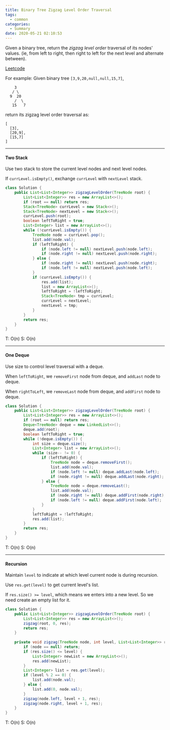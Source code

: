 ```yaml
---
title: Binary Tree Zigzag Level Order Traversal
tags:
  - common
categories:
  - Summary
date: 2020-05-21 02:10:53
---
```


Given a binary tree, return the *zigzag level order* traversal of its nodes' values. (ie, from left to right, then right to left for the next level and alternate between).

[Leetcode](https://leetcode.com/problems/binary-tree-zigzag-level-order-traversal/)

<!--more-->

For example:
Given binary tree `[3,9,20,null,null,15,7]`,

```
    3
   / \
  9  20
    /  \
   15   7
```

return its zigzag level order traversal as:

```
[
  [3],
  [20,9],
  [15,7]
]
```

---

#### Two Stack

Use two stack to store the current level nodes and next level nodes.

If `currLevel.isEmpty()`, exchange `currLevel` with `nextLevel` stack.

```java
class Solution {
    public List<List<Integer>> zigzagLevelOrder(TreeNode root) {
        List<List<Integer>> res = new ArrayList<>();
        if (root == null) return res;
        Stack<TreeNode> currLevel = new Stack<>();
        Stack<TreeNode> nextLevel = new Stack<>();
        currLevel.push(root);
        boolean leftToRight = true;
        List<Integer> list = new ArrayList<>();
        while (!currLevel.isEmpty()) {
            TreeNode node = currLevel.pop();
            list.add(node.val);
            if (leftToRight) {
                if (node.left != null) nextLevel.push(node.left);
                if (node.right != null) nextLevel.push(node.right);
            } else {
                if (node.right != null) nextLevel.push(node.right);
                if (node.left != null) nextLevel.push(node.left);
            }
            if (currLevel.isEmpty()) {
                res.add(list);
                list = new ArrayList<>();
                leftToRight = !leftToRight;
                Stack<TreeNode> tmp = currLevel;
                currLevel = nextLevel;
                nextLevel = tmp;
            }    
        }
        return res;
    }
}
```

T: O(n)		S: O(n)

---

#### One Deque

Use size to control level traversal with a deque.

When `leftToRight`, we `removeFirst` node from deque, and `addLast` node to deque.

When `rightToLeft`, we `removeLast` node from deque, and `addFirst` node to deque.

```java
class Solution {
    public List<List<Integer>> zigzagLevelOrder(TreeNode root) {
        List<List<Integer>> res = new ArrayList<>();
        if (root == null) return res;
        Deque<TreeNode> deque = new LinkedList<>();
        deque.add(root);
        boolean leftToRight = true;
        while (!deque.isEmpty()) {
            int size = deque.size();
            List<Integer> list = new ArrayList<>();
            while (size-- != 0) {
                if (leftToRight) {
                    TreeNode node = deque.removeFirst();
                    list.add(node.val);
                    if (node.left != null) deque.addLast(node.left);
                    if (node.right != null) deque.addLast(node.right);
                } else {
                    TreeNode node = deque.removeLast();
                    list.add(node.val);
                    if (node.right != null) deque.addFirst(node.right);
                    if (node.left != null) deque.addFirst(node.left);
                }
            }
            leftToRight = !leftToRight;
            res.add(list);
        }
        return res;
    }
}
```

T: O(n)		S: O(n)

---

#### Recursion  

Maintain `level` to indicate at which level current node is during recursion.

Use `res.get(level)` to get current level's list.

If `res.size() >= level`, which means we enters into a new level. So we need create an empty list for it.

```java
class Solution {
    public List<List<Integer>> zigzagLevelOrder(TreeNode root) {
        List<List<Integer>> res = new ArrayList<>();
        zigzag(root, 0, res);
        return res;
    }
    
    private void zigzag(TreeNode node, int level, List<List<Integer>> res) {
        if (node == null) return;
        if (res.size() <= level) {
            List<Integer> newList = new ArrayList<>();
            res.add(newList);
        }
        List<Integer> list = res.get(level);
        if (level % 2 == 0) {
            list.add(node.val);
        } else {
            list.add(0, node.val);
        }
        zigzag(node.left, level + 1, res);
        zigzag(node.right, level + 1, res);
    }
}
```

T: O(n)		S: O(n)



